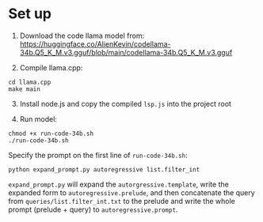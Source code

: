 # Set up

1. Download the code llama model from: https://huggingface.co/AlienKevin/codellama-34b.Q5_K_M.v3.gguf/blob/main/codellama-34b.Q5_K_M.v3.gguf

2. Compile llama.cpp:
```
cd llama.cpp
make main
```

3. Install node.js and copy the compiled `lsp.js` into the project root

4. Run model:
```
chmod +x run-code-34b.sh
./run-code-34b.sh
```

Specify the prompt on the first line of `run-code-34b.sh`:
```
python expand_prompt.py autoregressive list.filter_int
```

`expand_prompt.py` will expand the `autorgressive.template`, write the expanded form
to `autoregressive.prelude`, and then concatenate the query from `queries/list.filter_int.txt` to the prelude and write the whole prompt (prelude + query) to `autoregressive.prompt`.
